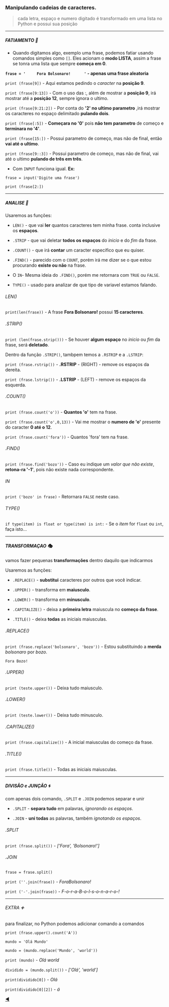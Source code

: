 ### Manipulando cadeias de caracteres.
> cada letra, espaço e numero digitado é transformado em uma lista no Python e possui sua posição

---
##### FATIAMENTO :knife:

* Quando digitamos algo, exemplo uma frase, podemos fatiar usando comandos simples como `[]`. Eles acionam o **modo LISTA**, assim a frase se tonra uma lista que sempre **começa em 0**.

**`frase = '     Fora Bolsonaro!      '` - apenas uma frase aleatoria**

`print (frase[9])` - Aqui estamos pedindo o *caracter* na **posição 9**.

`print (frase[9:13])` - Com o uso das :, além de mostrar a **posição 9**, irá mostrar até a **posição 12**, sempre ignora o ultimo.

`print (frase[9:21:2])` - Por conta do **'2' no ultimo parametro** ,irá mostrar os caracteres no espaço delimitado **pulando dois**.

`print (frase[:5])` - **Começara no '0'** pois **não tem parametro** de começo e **terminara no '4'**.

`print (frase[15:])` - Possui parametro de começo, mas não de final, então **vai até o ultimo**.

`print (frase[9::3])` - Possui parametro de começo, mas não de final, vai até o ultimo **pulando de três em três**.

* Com `INPUT` funciona igual. **Ex:**

`frase = input('Digite uma frase')`

`print (frase[2:])`

---
##### ANALISE :mag_right:

Usaremos as funções:

* `LEN()` - que vai **ler** quantos caracteres tem minha frase. conta inclusive os **espaços**.

* `.STRIP` - que vai deletar **todos os espaços** do *inicio* e do *fim* da frase.

* `.COUNT()` - que irá **contar** um caracter especifico que eu quiser.

* `.FIND()` - parecido com o `COUNT`, porém irá me dizer se o que estou procurando **existe ou não** na frase.

* O `IN`- Mesma ideia do `.FIND()`, porém me retornara com `TRUE` ou `FALSE`.

* `TYPE()` - usado para analizar de que tipo de variavel estamos falando. 

###### LEN()
`print(len(frase))` - A frase **Fora Bolsonaro!** possui **15 caracteres**.

###### .STRIP()
`print (len(frase.strip()))` - Se houver **algum espaço** no *inicio* ou *fim* da frase, será **deletado**.

Dentro da função `.STRIP()`, tambpem temos a `.RSTRIP` e a `.LSTRIP`:

`print (frase.rstrip())` - **.RSTRIP** - (RIGHT) - remove os espaços da dereita.

`print (frase.lstrip())` - **.LSTRIP** - (LEFT) - remove os espaços da esquerda.

###### .COUNT()
`print (frase.count('o'))` - **Quantos 'o'** tem na frase.

`print (frase.count('o',0,13))` - Vai me mostrar o **numero de 'o'** presente do caracter **0 até o 12**.

`print (frase.count('fora'))` - Quantos 'fora' tem na frase.

###### .FIND()
`print (frase.find('bozo'))` - Caso eu indique um *valor que não existe*, **retona-ra '-1'**, pois não existe nada correspondente.

###### IN
`print ('bozo' in frase)` - Retornara `FALSE` neste caso.

###### TYPE()
`if type(item) is float or type(item) is int:` - Se o *item* for `float` ou `int`, faça isto...

---
##### TRANSFORMAÇAO :performing_arts:
vamos fazer pequenas **transformações** dentro daquilo que indicarmos

Usaremos as funções:

* `.REPLACE()` - **substitui** caracteres por outros que você indicar.

* `.UPPER()` - transforma em **maiusculo**.

* `.LOWER()` - transforma em **minusculo**. 

* `.CAPITALIZE()` - deixa a **primeira letra** maiuscula no **começo da frase**.

* `.TITLE()` - deixa **todas** as iniciais maiusculas.

###### .REPLACE()

`print (frase.replace('bolsonaro', 'bozo'))` - Estou substituindo a **merda** *bolsonaro* por *bozo*.

`Fora Bozo! `

###### .UPPER()

`print (teste.upper())` - Deixa tudo maiusculo.

###### .LOWER()

`print (teste.lower())` - Deixa tudo minusculo.

###### .CAPITALIZE()

`print (frase.capitalize())` - A inicial maiusculas do começo da frase.

###### .TITLE()

`print (frase.title())` - Todas as iniciais maiusculas.

---
##### DIVISÃO e JUNÇÃO :cyclone:
com apenas dois comando, `.SPLIT` e `.JOIN` podemos separar e unir

* `.SPLIT` - **separa tudo** em palavras, *ignorando os espaços*.

* `.JOIN` - **uni todas** as palavras, também *ignotando os espaços*.

###### .SPLIT

`print (frase.split())` - *['Fora', 'Bolsonaro!']*

###### .JOIN

`frase = frase.split()`

`print (''.join(frase))` - *ForaBolsonaro!*   

`print ('-'.join(frase))` - *F-o-r-a-B-o-l-s-o-n-a-r-o-!*  

---
###### EXTRA :heavy_plus_sign:
para finalizar, no Python podemos adicionar comando a comandos

`print (frase.upper().count('A'))`

`mundo = 'Olá Mundo'`

`mundo = (mundo.replace('Mundo', 'world'))`

   `print (mundo)` - *Olá world*

`dividido = (mundo.split())` - *['Olá', 'world']*

`print(dividido[0])` - *Olá*

`print(dividido[0][2])` - *á*

[:arrow_backward:](https://github.com/duartecgustavo/Python-Progress/blob/master/conteudo/indice.md)
